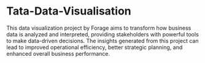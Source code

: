 # Tata-Data-Visualisation
This data visualization project by Forage aims to transform how business data is analyzed and interpreted, providing stakeholders with powerful tools to make data-driven decisions. The insights generated from this project can lead to improved operational efficiency, better strategic planning, and enhanced overall business performance.
